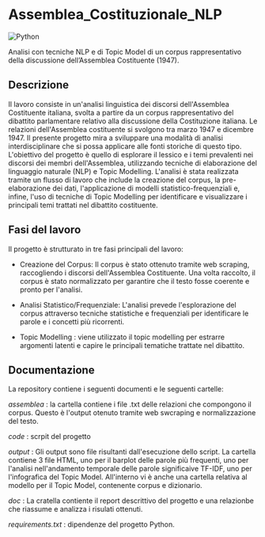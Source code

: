 # Assemblea_Costituzionale_NLP

![Python](https://img.shields.io/badge/Lang-Python-blue)

Analisi con tecniche NLP e di Topic Model di un corpus rappresentativo della discussione dell’Assemblea Costituente (1947).

## Descrizione 

Il lavoro consiste in un'analisi linguistica dei discorsi dell'Assemblea Costituente italiana, svolta a partire da un corpus rappresentativo del dibattito parlamentare relativo alla discussione della Costituzione italiana. Le relazioni dell'Assemblea costituente si svolgono tra marzo 1947 e dicembre 1947. Il presente progetto mira a sviluppare una modalità di analisi interdisciplinare che si possa applicare alle fonti storiche di questo tipo. L'obiettivo del progetto è quello di esplorare il lessico e i temi prevalenti nei discorsi dei membri dell'Assemblea, utilizzando tecniche di elaborazione del linguaggio naturale (NLP) e Topic Modelling. L'analisi è stata realizzata tramite un flusso di lavoro che include la creazione del corpus, la pre-elaborazione dei dati, l'applicazione di modelli statistico-frequenziali e, infine, l'uso di tecniche di Topic Modelling per identificare e visualizzare i principali temi trattati nel dibattito costituente.

## Fasi del lavoro 
Il progetto è strutturato in tre fasi principali del lavoro:

* Creazione del Corpus:  Il corpus è stato ottenuto tramite web scraping, raccogliendo i discorsi dell'Assemblea Costituente. Una volta raccolto, il corpus è stato normalizzato per garantire che il testo fosse coerente e pronto per l'analisi.

* Analisi Statistico/Frequenziale: L'analisi prevede l'esplorazione del corpus attraverso tecniche statistiche e frequenziali per identificare le parole e i concetti più ricorrenti.

* Topic Modelling : viene utilizzato il topic modelling per estrarre argomenti latenti e capire le principali tematiche trattate nel dibattito.

## Documentazione 
La repository contiene i seguenti documenti e le seguenti cartelle:

*assemblea* : la cartella contiene i file .txt delle relazioni che compongono il corpus. Questo è l'output otenuto tramite web swcraping e normalizzazione del testo. 

*code* : scrpit del progetto

*output* : Gli output sono file risultanti dall'esecuzione dello script. La cartella contiene 3 file HTML, uno per il barplot delle parole più frequenti, uno per l'analisi nell'andamento temporale delle parole significaive TF-IDF, uno per l'infografica del Topic Model. All'interno vi è anche una cartella relativa al modello per il Topic Model, contenente corpus e dizionario.

*doc* : La cratella contiente il report descrittivo del progetto e una relazionbe che riassume e analizza i risulati ottenuti. 

*requirements.txt* : dipendenze del progetto Python.

